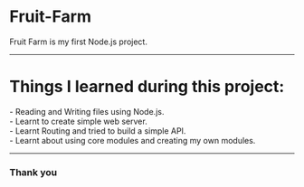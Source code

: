<h1> Fruit-Farm </h1>
Fruit Farm is my first Node.js project.

<hr>
<h1> Things I learned during this project: </h1>
- Reading and Writing files using Node.js. </br>
- Learnt to create simple web server. </br>
- Learnt Routing and tried to build a simple API. </br>
- Learnt about using core modules and creating my own modules. </br>

<hr>
<h3> Thank you </h3>

